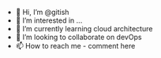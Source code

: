 - 👋 Hi, I’m @gitish
- 👀 I’m interested in ...
- 🌱 I’m currently learning cloud architecture
- 💞️ I’m looking to collaborate on devOps 
- 📫 How to reach me - comment here

<!---
gitish/gitish is a ✨ special ✨ repository because its `README.md` (this file) appears on your GitHub profile.
You can click the Preview link to take a look at your changes.
--->
